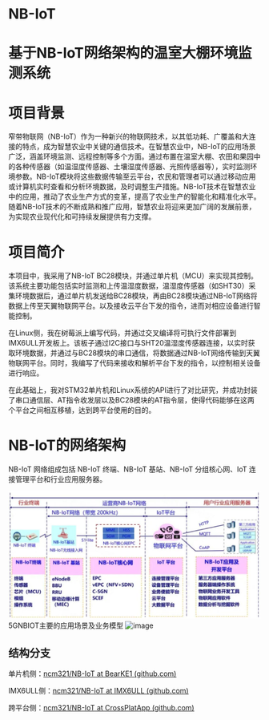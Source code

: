 # NB-IoT

# 基于NB-IoT网络架构的温室大棚环境监测系统

# 项目背景

窄带物联网（NB-IoT）作为一种新兴的物联网技术，以其低功耗、广覆盖和大连接的特点，成为智慧农业中关键的通信技术。在智慧农业中，NB-IoT的应用场景广泛，涵盖环境监测、远程控制等多个方面。通过布置在温室大棚、农田和果园中的各种传感器（如温湿度传感器、土壤湿度传感器、光照传感器等），实时监测环境参数。NB-IoT模块将这些数据传输至云平台，农民和管理者可以通过移动应用或计算机实时查看和分析环境数据，及时调整生产措施。NB-IoT技术在智慧农业中的应用，推动了农业生产方式的变革，提高了农业生产的智能化和精准化水平。随着NB-IoT技术的不断成熟和推广应用，智慧农业将迎来更加广阔的发展前景，为实现农业现代化和可持续发展提供有力支撑。

# 项目简介

本项目中，我采用了NB-IoT BC28模块，并通过单片机（MCU）来实现其控制。该系统主要功能包括实时监测和上传温湿度数据，温湿度传感器（如SHT30）采集环境数据后，通过单片机发送给BC28模块，再由BC28模块通过NB-IoT网络将数据上传至天翼物联网平台。以及接收云平台下发的指令，进而对相应设备进行智能控制。

在Linux侧，我在树莓派上编写代码，并通过交叉编译将可执行文件部署到IMX6ULL开发板上。该板子通过I2C接口与SHT20温湿度传感器连接，以实时获取环境数据，并通过与BC28模块的串口通信，将数据通过NB-IoT网络传输到天翼物联网平台。同时，我编写了代码来接收和解析平台下发的指令，以控制相关设备进行响应。

在此基础上，我对STM32单片机和Linux系统的API进行了对比研究，并成功封装了串口通信层、AT指令收发层以及BC28模块的AT指令层，使得代码能够在这两个平台之间相互移植，达到跨平台使用的目的。

# NB-IoT的网络架构

NB-IoT 网络组成包括 NB-IoT 终端、NB-IoT 基站、NB-IoT 分组核心网、IoT 连接管理平台和行业应用服务器。

![image-20240802130016702](images/image-20240802130016702.png)
5GNBIOT主要的应用场景及业务模型
![image](https://github.com/user-attachments/assets/e5274b1d-09d3-4995-b060-1265a606c1e4)

## 结构分支

单片机侧：[ncm321/NB-IoT at BearKE1 (github.com)](https://github.com/ncm321/NB-IoT/tree/BearKE1)

IMX6ULL侧：[ncm321/NB-IoT at IMX6ULL (github.com)](https://github.com/ncm321/NB-IoT/tree/IMX6ULL)

跨平台侧：[ncm321/NB-IoT at CrossPlatApp (github.com)](https://github.com/ncm321/NB-IoT/tree/CrossPlatApp)
